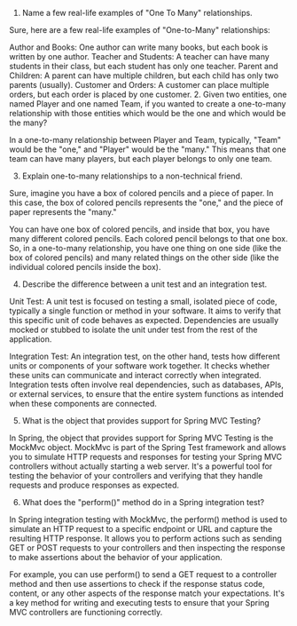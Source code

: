 1. Name a few real-life examples of "One To Many" relationships.

Sure, here are a few real-life examples of "One-to-Many" relationships:

Author and Books: One author can write many books, but each book is written by one author.
Teacher and Students: A teacher can have many students in their class, but each student has only one teacher.
Parent and Children: A parent can have multiple children, but each child has only two parents (usually).
Customer and Orders: A customer can place multiple orders, but each order is placed by one customer.
2. Given two entities, one named Player and one named Team, if you wanted to create a one-to-many relationship with those entities which would be the one and which would be the many?

In a one-to-many relationship between Player and Team, typically, "Team" would be the "one," and "Player" would be the "many." This means that one team can have many players, but each player belongs to only one team.

3. Explain one-to-many relationships to a non-technical friend.

Sure, imagine you have a box of colored pencils and a piece of paper. In this case, the box of colored pencils represents the "one," and the piece of paper represents the "many."

You can have one box of colored pencils, and inside that box, you have many different colored pencils. Each colored pencil belongs to that one box. So, in a one-to-many relationship, you have one thing on one side (like the box of colored pencils) and many related things on the other side (like the individual colored pencils inside the box).

4. Describe the difference between a unit test and an integration test.

Unit Test: A unit test is focused on testing a small, isolated piece of code, typically a single function or method in your software. It aims to verify that this specific unit of code behaves as expected. Dependencies are usually mocked or stubbed to isolate the unit under test from the rest of the application.

Integration Test: An integration test, on the other hand, tests how different units or components of your software work together. It checks whether these units can communicate and interact correctly when integrated. Integration tests often involve real dependencies, such as databases, APIs, or external services, to ensure that the entire system functions as intended when these components are connected.

5. What is the object that provides support for Spring MVC Testing?

In Spring, the object that provides support for Spring MVC Testing is the MockMvc object. MockMvc is part of the Spring Test framework and allows you to simulate HTTP requests and responses for testing your Spring MVC controllers without actually starting a web server. It's a powerful tool for testing the behavior of your controllers and verifying that they handle requests and produce responses as expected.

6. What does the "perform()" method do in a Spring integration test?

In Spring integration testing with MockMvc, the perform() method is used to simulate an HTTP request to a specific endpoint or URL and capture the resulting HTTP response. It allows you to perform actions such as sending GET or POST requests to your controllers and then inspecting the response to make assertions about the behavior of your application.

For example, you can use perform() to send a GET request to a controller method and then use assertions to check if the response status code, content, or any other aspects of the response match your expectations. It's a key method for writing and executing tests to ensure that your Spring MVC controllers are functioning correctly.